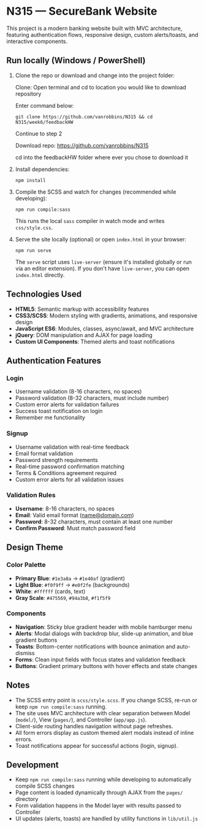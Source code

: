 # N315 — SecureBank Website

This project is a modern banking website built with MVC architecture, featuring authentication flows, responsive design, custom alerts/toasts, and interactive components.

## Run locally (Windows / PowerShell)

1. Clone the repo or download and change into the project folder:

   Clone:
   Open terminal and cd to location you would like to download repository

   Enter command below:

   `git clone https://github.com/vanrobbins/N315 && cd N315/week6/feedbackHW`

   Continue to step 2

   Download repo:
   https://github.com/vanrobbins/N315

   cd into the feedbackHW folder where ever you chose to download it

2. Install dependencies:

   `npm install`

3. Compile the SCSS and watch for changes (recommended while developing):

   `npm run compile:sass`

   This runs the local `sass` compiler in watch mode and writes `css/style.css`.

4. Serve the site locally (optional) or open `index.html` in your browser:

   `npm run serve`

   The `serve` script uses `live-server` (ensure it's installed globally or run via an editor extension). If you don't have `live-server`, you can open `index.html` directly.

## Technologies Used

- **HTML5**: Semantic markup with accessibility features
- **CSS3/SCSS**: Modern styling with gradients, animations, and responsive design
- **JavaScript ES6**: Modules, classes, async/await, and MVC architecture
- **jQuery**: DOM manipulation and AJAX for page loading
- **Custom UI Components**: Themed alerts and toast notifications

## Authentication Features

### Login

- Username validation (8-16 characters, no spaces)
- Password validation (8-32 characters, must include number)
- Custom error alerts for validation failures
- Success toast notification on login
- Remember me functionality

### Signup

- Username validation with real-time feedback
- Email format validation
- Password strength requirements
- Real-time password confirmation matching
- Terms & Conditions agreement required
- Custom error alerts for all validation issues

### Validation Rules

- **Username**: 8-16 characters, no spaces
- **Email**: Valid email format (name@domain.com)
- **Password**: 8-32 characters, must contain at least one number
- **Confirm Password**: Must match password field

## Design Theme

### Color Palette

- **Primary Blue**: `#1e3a8a` → `#1e40af` (gradient)
- **Light Blue**: `#f0f9ff` → `#e0f2fe` (backgrounds)
- **White**: `#ffffff` (cards, text)
- **Gray Scale**: `#475569`, `#94a3b8`, `#f1f5f9`

### Components

- **Navigation**: Sticky blue gradient header with mobile hamburger menu
- **Alerts**: Modal dialogs with backdrop blur, slide-up animation, and blue gradient buttons
- **Toasts**: Bottom-center notifications with bounce animation and auto-dismiss
- **Forms**: Clean input fields with focus states and validation feedback
- **Buttons**: Gradient primary buttons with hover effects and state changes

## Notes

- The SCSS entry point is `scss/style.scss`. If you change SCSS, re-run or keep `npm run compile:sass` running.
- The site uses MVC architecture with clear separation between Model (`model/`), View (`pages/`), and Controller (`app/app.js`).
- Client-side routing handles navigation without page refreshes.
- All form errors display as custom themed alert modals instead of inline errors.
- Toast notifications appear for successful actions (login, signup).

## Development

- Keep `npm run compile:sass` running while developing to automatically compile SCSS changes
- Page content is loaded dynamically through AJAX from the `pages/` directory
- Form validation happens in the Model layer with results passed to Controller
- UI updates (alerts, toasts) are handled by utility functions in `lib/util.js`
